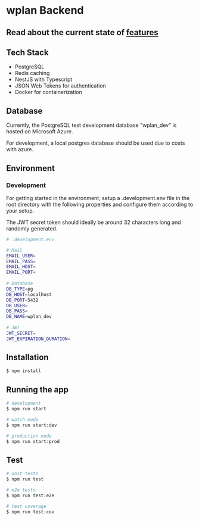 

# wplan Backend

## Read about the current state of [features](https://github.com/buenaflor/wplan-backend/wiki/Features) 

## Tech Stack

- PostgreSQL 
- Redis caching
- NestJS with Typescript
- JSON Web Tokens for authentication
- Docker for containerization

## Database

Currently, the PostgreSQL test development database "wplan_dev" is hosted on Microsoft Azure.

For development, a local postgres database should be used due to costs with azure.

## Environment

### Development

For getting started in the environment, setup a .development.env file in the root directory with the following properties and configure them according to your setup.

The JWT secret token should ideally be around 32 characters long and randomly generated. 

```bash
# .development.env

# Mail  
EMAIL_USER=
EMAIL_PASS=
EMAIL_HOST=
EMAIL_PORT=
  
# Database  
DB_TYPE=pg
DB_HOST=localhost
DB_PORT=5432
DB_USER=
DB_PASS=
DB_NAME=wplan_dev
  
# JWT  
JWT_SECRET=
JWT_EXPIRATION_DURATION=
```

## Installation

```bash
$ npm install
```

## Running the app

```bash
# development
$ npm run start

# watch mode
$ npm run start:dev

# production mode
$ npm run start:prod
```

## Test

```bash
# unit tests
$ npm run test

# e2e tests
$ npm run test:e2e

# test coverage
$ npm run test:cov
```

